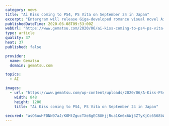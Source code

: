 ```yaml
---
category: news
title: "Ai Kiss coming to PS4, PS Vita on September 24 in Japan"
excerpt: "Entergram will release Giga-developed romance visual novel Ai Kiss for PlayStation 4 and PS Vita on September 24 in Japan for 6,800 yen, according to listings at retailers such as 7net (2, 3,"
publishedDateTime: 2020-06-08T09:53:00Z
webUrl: "https://www.gematsu.com/2020/06/ai-kiss-coming-to-ps4-ps-vita-on-september-24-in-japan"
type: article
quality: 37
heat: 37
published: false

provider:
  name: Gematsu
  domain: gematsu.com

topics:
  - AI

images:
  - url: "https://www.gematsu.com/wp-content/uploads/2020/06/A-Kiss-PS4-PSV_06-03-20.jpg"
    width: 848
    height: 1200
    title: "Ai Kiss coming to PS4, PS Vita on September 24 in Japan"

secured: "asO6uwHFDNN97aJ/K0MtZgucTXe8gEC8UHjjRua1Km6x6Wj3ZTyXjCc6568bWluEeZBp9+e/QF9YxKSxs6vkdvBNrFHE8sz/ypcgNjlCYYV716kvn92bfNbxLBkJQPKiACOlzZ/8PG8+RakoBES4IiTnCjkphtHQqIuPK6A4kGmduymyByYxmZO1aXW7bk6x7aBrZ5gWqd5O6fJCGLwbE03ro1powb3FCwDHEPw0d4CvUkP261gYUF/3SoMkK4LDm4XoIHwr4dnG7iGoR8qZ9XLVuwPibX4R9seVUCvEPlUUPCQaEhh2E71scGmCuK201cZNpQYOd+a4NgHQ8YijvDgYFqxJVM1JcjxtcywL3Ezkl96tuG4VFv7nxwEhivwojW6Lld3MalTh9/XEQv3VU5JUDLBBNFpd3YGr4ocAzhILbuz4HYgGa8NfN+pmhIRLTDzJL80G0IgvKRcnOUUeiNx3M/iLGfMvnDUn5tulSRw=;xFTbeqFgfAy96x3jl0S/WA=="
---
```


